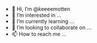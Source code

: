 - 👋 Hi, I’m @keeeemotten
- 👀 I’m interested in ...
- 🌱 I’m currently learning ...
- 💞️ I’m looking to collaborate on ...
- 📫 How to reach me ...

<!---
keeeemotten/keeeemotten is a ✨ special ✨ repository because its `README.md` (this file) appears on your GitHub profile.
You can click the Preview link to take a look at your changes.
--->
